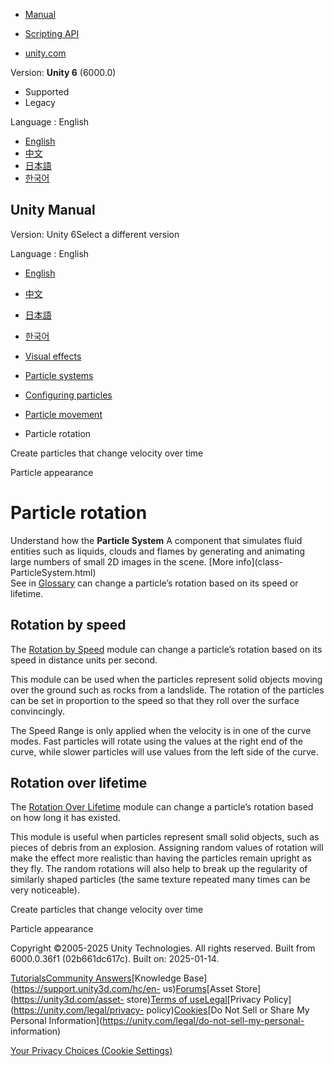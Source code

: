 [](https://docs.unity3d.com)

  * [Manual](../Manual/index.html)
  * [Scripting API](../ScriptReference/index.html)

  * [unity.com](https://unity.com/)

Version: **Unity 6** (6000.0)

  * Supported
  * Legacy

Language : English

  * [English](/Manual/particle-rotation.html)
  * [中文](/cn/current/Manual/particle-rotation.html)
  * [日本語](/ja/current/Manual/particle-rotation.html)
  * [한국어](/kr/current/Manual/particle-rotation.html)

[](https://docs.unity3d.com)

## Unity Manual

Version: Unity 6Select a different version

Language : English

  * [English](/Manual/particle-rotation.html)
  * [中文](/cn/current/Manual/particle-rotation.html)
  * [日本語](/ja/current/Manual/particle-rotation.html)
  * [한국어](/kr/current/Manual/particle-rotation.html)

  * [Visual effects](visual-effects.html)
  * [Particle systems](ParticleSystems.html)
  * [Configuring particles](configuring-particles.html)
  * [Particle movement](particle-movement.html)
  * Particle rotation

[](create-particles-that-change-velocity-over-time.html)

Create particles that change velocity over time

[](particle-appearance.html)

Particle appearance

# Particle rotation

Understand how the **Particle System** A component that simulates fluid
entities such as liquids, clouds and flames by generating and animating large
numbers of small 2D images in the scene. [More info](class-
ParticleSystem.html)  
See in [Glossary](Glossary.html#particlesystem) can change a particle’s
rotation based on its speed or lifetime.

## Rotation by speed

The [Rotation by Speed](PartSysRotBySpeedModule.html) module can change a
particle’s rotation based on its speed in distance units per second.

This module can be used when the particles represent solid objects moving over
the ground such as rocks from a landslide. The rotation of the particles can
be set in proportion to the speed so that they roll over the surface
convincingly.

The Speed Range is only applied when the velocity is in one of the curve
modes. Fast particles will rotate using the values at the right end of the
curve, while slower particles will use values from the left side of the curve.

## Rotation over lifetime

The [Rotation Over Lifetime](PartSysRotOverLifeModule.html) module can change
a particle’s rotation based on how long it has existed.

This module is useful when particles represent small solid objects, such as
pieces of debris from an explosion. Assigning random values of rotation will
make the effect more realistic than having the particles remain upright as
they fly. The random rotations will also help to break up the regularity of
similarly shaped particles (the same texture repeated many times can be very
noticeable).

[](create-particles-that-change-velocity-over-time.html)

Create particles that change velocity over time

[](particle-appearance.html)

Particle appearance

Copyright ©2005-2025 Unity Technologies. All rights reserved. Built from
6000.0.36f1 (02b661dc617c). Built on: 2025-01-14.

[Tutorials](https://learn.unity.com/)[Community
Answers](https://answers.unity3d.com)[Knowledge
Base](https://support.unity3d.com/hc/en-
us)[Forums](https://forum.unity3d.com)[Asset Store](https://unity3d.com/asset-
store)[Terms of
use](https://docs.unity3d.com/Manual/TermsOfUse.html)[Legal](https://unity.com/legal)[Privacy
Policy](https://unity.com/legal/privacy-
policy)[Cookies](https://unity.com/legal/cookie-policy)[Do Not Sell or Share
My Personal Information](https://unity.com/legal/do-not-sell-my-personal-
information)

[Your Privacy Choices (Cookie Settings)](javascript:void\(0\);)

